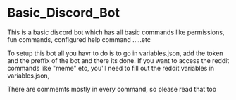 # Basic_Discord_Bot
This is a basic discord bot which has all basic commands like permissions, fun commands, configured help command .....etc

To setup this bot all you havr to  do is to go in variables.json, add the token and the preffix of the bot and there its done.
If you want to access the reddit commands like "meme" etc, you'll need to fill out the reddit variables in variables.json,

There are commemts mostly in every command, so please read that too
